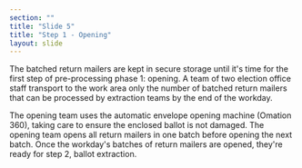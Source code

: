 ```yaml
---
section: ""
title: "Slide 5"
title: "Step 1 - Opening"
layout: slide
---
```


The batched return mailers are kept in secure storage until it's time for the first step of pre-processing phase 1: opening. A team of two election office staff transport to the work area only the number of batched return mailers that can be processed by extraction teams by the end of the workday.

The opening team uses the automatic envelope opening machine (Omation 360), taking care to ensure the enclosed ballot is not damaged. The opening team opens all return mailers in one batch before opening the next batch. Once the workday's batches of return mailers are opened, they're ready for step 2, ballot extraction.
